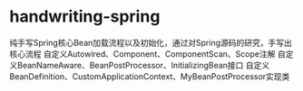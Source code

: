 # handwriting-spring
纯手写Spring核心Bean加载流程以及初始化，通过对Spring源码的研究，手写出核心流程
自定义Autowired、Component、ComponentScan、Scope注解
自定义BeanNameAware、BeanPostProcessor、InitializingBean接口
自定义BeanDefinition、CustomApplicationContext、MyBeanPostProcessor实现类
